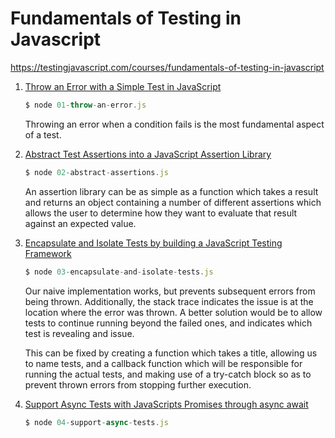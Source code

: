 # Fundamentals of Testing in Javascript

https://testingjavascript.com/courses/fundamentals-of-testing-in-javascript

1. [Throw an Error with a Simple Test in JavaScript](./01-throw-an-error.js)

    ```javascript
    $ node 01-throw-an-error.js
    ```

    Throwing an error when a condition fails is the most fundamental aspect of a test.

2. [Abstract Test Assertions into a JavaScript Assertion Library](./02-abstract-assertions.js)

    ```javascript
    $ node 02-abstract-assertions.js
    ```

    An assertion library can be as simple as a function which takes a result and
    returns an object containing a number of different assertions which allows
    the user to determine how they want to evaluate that result against an
    expected value.

3. [Encapsulate and Isolate Tests by building a JavaScript Testing Framework](./03-encapsulate-and-isolate-tests.js)

    ```javascript
    $ node 03-encapsulate-and-isolate-tests.js
    ```

    Our naive implementation works, but prevents subsequent errors from being
    thrown. Additionally, the stack trace indicates the issue is at the location
    where the error was thrown. A better solution would be to allow tests to
    continue running beyond the failed ones, and indicates which test is
    revealing and issue.

    This can be fixed by creating a function which takes a title, allowing us to
    name tests, and a callback function which will be responsible for running
    the actual tests, and making use of a try-catch block so as to prevent
    thrown errors from stopping further execution.

4. [Support Async Tests with JavaScripts Promises through async await](./04-support-async-tests.js)

    ```javascript
    $ node 04-support-async-tests.js
    ```

